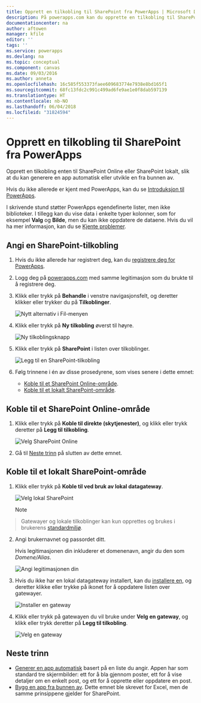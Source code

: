```yaml
---
title: Opprett en tilkobling til SharePoint fra PowerApps | Microsoft Docs
description: På powerapps.com kan du opprette en tilkobling til SharePoint, som du kan bruke for å generere en app automatisk eller utvikle en fra bunnen av.
documentationcenter: na
author: aftowen
manager: kfile
editor: ''
tags: ''
ms.service: powerapps
ms.devlang: na
ms.topic: conceptual
ms.component: canvas
ms.date: 09/03/2016
ms.author: anneta
ms.openlocfilehash: 16c585f553373faee609683774e7938e8bd165f1
ms.sourcegitcommit: 68fc13fdc2c991c499ad6fe9ae1e0f8dab597139
ms.translationtype: HT
ms.contentlocale: nb-NO
ms.lasthandoff: 06/04/2018
ms.locfileid: "31824594"
---
```

# <a name="create-a-connection-to-sharepoint-from-powerapps"></a>Opprett en tilkobling til SharePoint fra PowerApps
Opprett en tilkobling enten til SharePoint Online eller SharePoint lokalt, slik at du kan generere en app automatisk eller utvikle en fra bunnen av.

Hvis du ikke allerede er kjent med PowerApps, kan du se [Introduksjon til PowerApps](getting-started.md).

I skrivende stund støtter PowerApps egendefinerte lister, men ikke biblioteker. I tillegg kan du vise data i enkelte typer kolonner, som for eksempel **Valg** og **Bilde**, men du kan ikke oppdatere de dataene. Hvis du vil ha mer informasjon, kan du se [Kjente problemer](connections/connection-sharepoint-online.md#known-issues).

## <a name="specify-a-sharepoint-connection"></a>Angi en SharePoint-tilkobling
1. Hvis du ikke allerede har registrert deg, kan du [registrere deg for PowerApps](../signup-for-powerapps.md).

2. Logg deg på [powerapps.com](https://web.powerapps.com) med samme legitimasjon som du brukte til å registrere deg.

3. Klikk eller trykk på **Behandle** i venstre navigasjonsfelt, og deretter klikker eller trykker du på **Tilkoblinger**.

    ![Nytt alternativ i Fil-menyen](./media/connect-to-sharepoint/manage-connections.png)

4. Klikk eller trykk på **Ny tilkobling** øverst til høyre.

    ![Ny tilkoblingsknapp](./media/connect-to-sharepoint/new-connection.png)

5. Klikk eller trykk på **SharePoint** i listen over tilkoblinger.

    ![Legg til en SharePoint-tilkobling](./media/connect-to-sharepoint/add-sp-portal.png)

6. Følg trinnene i én av disse prosedyrene, som vises senere i dette emnet:

   * [Koble til et SharePoint Online-område](connect-to-sharepoint.md#connect-to-a-sharepoint-online-site).
   * [Koble til et lokalt SharePoint-område](connect-to-sharepoint.md#connect-to-an-on-premises-sharepoint-site).

## <a name="connect-to-a-sharepoint-online-site"></a>Koble til et SharePoint Online-område
1. Klikk eller trykk på **Koble til direkte (skytjenester)**, og klikk eller trykk deretter på **Legg til tilkobling**.

    ![Velg SharePoint Online](./media/connect-to-sharepoint/choose-online.png)

2. Gå til [Neste trinn](connect-to-sharepoint.md#next-steps) på slutten av dette emnet.

## <a name="connect-to-an-on-premises-sharepoint-site"></a>Koble til et lokalt SharePoint-område
1. Klikk eller trykk på **Koble til ved bruk av lokal datagateway**.

    ![Velg lokal SharePoint](./media/connect-to-sharepoint/choose-onprem.png)

    > [!NOTE]
> Gatewayer og lokale tilkoblinger kan kun opprettes og brukes i brukerens [standardmiljø](working-with-environments.md).

2. Angi brukernavnet og passordet ditt.

    Hvis legitimasjonen din inkluderer et domenenavn, angir du den som *Domene/Alias*.

    ![Angi legitimasjonen din](./media/connect-to-sharepoint/specify-credentials.png)

3. Hvis du ikke har en lokal datagateway installert, kan du [installere en](gateway-reference.md), og deretter klikke eller trykke på ikonet for å oppdatere listen over gatewayer.

    ![Installer en gateway](./media/connect-to-sharepoint/install-gateway.png)

4. Klikk eller trykk på gatewayen du vil bruke under **Velg en gateway**, og klikk eller trykk deretter på **Legg til tilkobling**.

    ![Velg en gateway](./media/connect-to-sharepoint/choose-gateway.png)

## <a name="next-steps"></a>Neste trinn
* [Generer en app automatisk](app-from-sharepoint.md) basert på en liste du angir. Appen har som standard tre skjermbilder: ett for å bla gjennom poster, ett for å vise detaljer om en enkelt post, og ett for å opprette eller oppdatere en post.
* [Bygg en app fra bunnen av](get-started-create-from-blank.md). Dette emnet ble skrevet for Excel, men de samme prinsippene gjelder for SharePoint.
